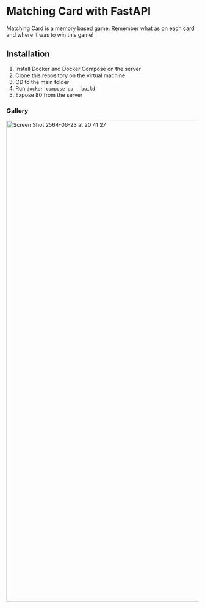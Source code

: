 # Matching Card with FastAPI

Matching Card is a memory based game. Remember what as on each card and where it was to win this game!

## Installation
1. Install Docker and Docker Compose on the server
2. Clone this repository on the virtual machine
3. CD to the main folder
4. Run ```docker-compose up --build```
5. Expose 80 from the server

### Gallery

<img width="1256" alt="Screen Shot 2564-06-23 at 20 41 27" src="https://user-images.githubusercontent.com/81974292/123107269-94e7c480-d463-11eb-8372-fc0936743e08.png">
